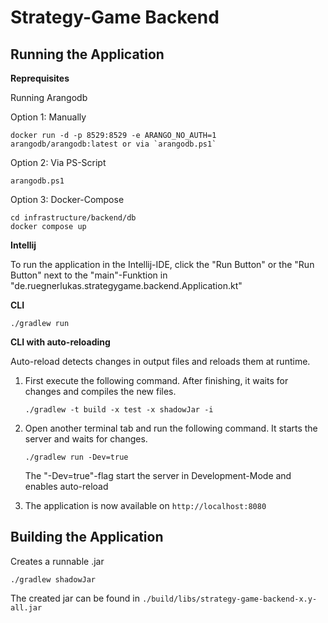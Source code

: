 # Strategy-Game Backend





## Running the Application

**Reprequisites**

Running Arangodb

Option 1: Manually
```
docker run -d -p 8529:8529 -e ARANGO_NO_AUTH=1 arangodb/arangodb:latest or via `arangodb.ps1`
```

Option 2: Via PS-Script
```
arangodb.ps1
```

Option 3: Docker-Compose
```
cd infrastructure/backend/db
docker compose up
```

**Intellij**

To run the application in the Intellij-IDE, click the "Run Button" or the "Run Button" next to the "main"-Funktion in "de.ruegnerlukas.strategygame.backend.Application.kt"

**CLI**

   ```
   ./gradlew run
   ```

**CLI with auto-reloading**

Auto-reload detects changes in output files and reloads them at runtime. 

1. First execute the following command. After finishing, it waits for changes and compiles the new files. 

   ```
   ./gradlew -t build -x test -x shadowJar -i
   ```

2. Open another terminal tab and run the following command. It starts the server and waits for changes.

   ```
   ./gradlew run -Dev=true
   ```

   The "-Dev=true"-flag start the server in Development-Mode and enables auto-reload

3. The application is now available on `http://localhost:8080` 


## Building the Application

Creates a runnable .jar

```
./gradlew shadowJar
```

The created jar can be found in `./build/libs/strategy-game-backend-x.y-all.jar`
